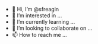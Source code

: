 - 👋 Hi, I’m @sfreagin
- 👀 I’m interested in ...
- 🌱 I’m currently learning ...
- 💞️ I’m looking to collaborate on ...
- 📫 How to reach me ...

<!---
sfreagin/sfreagin is a ✨ special ✨ repository because its `README.md` (this file) appears on your GitHub profile.
You can click the Preview link to take a look at your changes.
--->
